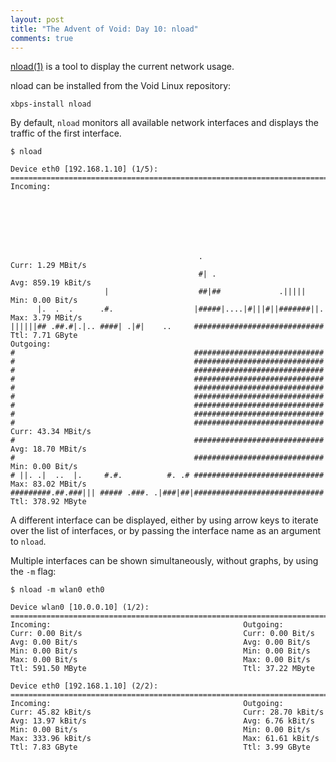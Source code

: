 ```yaml
---
layout: post
title: "The Advent of Void: Day 10: nload"
comments: true
---
```


[nload(1)](http://www.roland-riegel.de/nload/) is a tool to display the current network usage.


nload can be installed from the Void Linux repository:

```
xbps-install nload
```

By default, `nload` monitors all available network interfaces and displays the traffic of the first interface.

```
$ nload

Device eth0 [192.168.1.10] (1/5):
=========================================================================================
Incoming:







                                          .                             Curr: 1.29 MBit/s
                                          #| .                          Avg: 859.19 kBit/s
                     |                    ##|##             .|||||      Min: 0.00 Bit/s
      |.  .  .      .#.                  |#####|....|#|||#||#######||.  Max: 3.79 MBit/s
||||||## .##.#|.|.. ####| .|#|    ..     #############################  Ttl: 7.71 GByte
Outgoing:
#                                        #############################
#                                        #############################
#                                        #############################
#                                        #############################
#                                        #############################
#                                        #############################
#                                        #############################
#                                        #############################
#                                        #############################  Curr: 43.34 MBit/s
#                                        #############################  Avg: 18.70 MBit/s
#                                        #############################  Min: 0.00 Bit/s
# ||. .|  ..  |.     #.#.          #. .# #############################  Max: 83.02 MBit/s
#########.##.###||| ##### .###. .|###|##|#############################  Ttl: 378.92 MByte
```

A different interface can be displayed, either by using arrow keys to iterate over the list of interfaces,
or by passing the interface name as an argument to `nload`.

Multiple interfaces can be shown simultaneously, without graphs, by using the `-m` flag:

```
$ nload -m wlan0 eth0

Device wlan0 [10.0.0.10] (1/2):
=========================================================================================
Incoming:                                           Outgoing:
Curr: 0.00 Bit/s                                    Curr: 0.00 Bit/s
Avg: 0.00 Bit/s                                     Avg: 0.00 Bit/s
Min: 0.00 Bit/s                                     Min: 0.00 Bit/s
Max: 0.00 Bit/s                                     Max: 0.00 Bit/s
Ttl: 591.50 MByte                                   Ttl: 37.22 MByte

Device eth0 [192.168.1.10] (2/2):
=========================================================================================
Incoming:                                           Outgoing:
Curr: 45.82 kBit/s                                  Curr: 28.70 kBit/s
Avg: 13.97 kBit/s                                   Avg: 6.76 kBit/s
Min: 0.00 Bit/s                                     Min: 0.00 Bit/s
Max: 333.96 kBit/s                                  Max: 61.61 kBit/s
Ttl: 7.83 GByte                                     Ttl: 3.99 GByte
```
